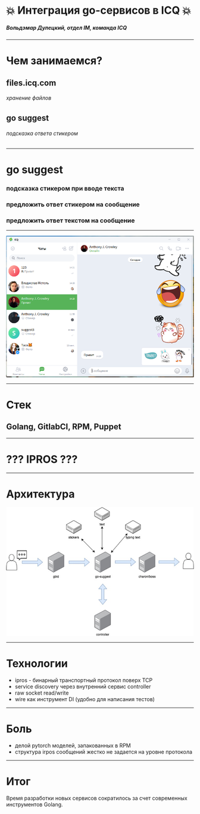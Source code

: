# 💥 Интеграция go-сервисов в ICQ 💥

##### Вольдэмар Дулецкий, отдел IM, команда ICQ

 ----


# Чем занимаемся? 

## files.icq.com
###### хранение файлов
## go suggest
###### подсказка ответа стикером

---

# go suggest

### подсказка стикером при вводе текста
### предложить ответ стикером на сообщение
### предложить ответ текстом на сообщение

---

![](https://github.com/r00takaspin/icq-go/raw/master/client.png)

--- 

# Стек
## Golang, GitlabCI, RPM, Puppet

---

# ??? IPROS ???

---

# Архитектура

![](https://github.com/r00takaspin/icq-go/raw/master/services.jpg)

---

# Технологии

* ipros - бинарный транспортный протокол поверх TCP
* service discovery через внутренний сервис controller
* raw socket read/write
* wire как инструмент DI (удобно для написания тестов)
---

# Боль
* делой pytorch моделей, запакованных в RPM
* структура irpos сообщений жестко не задается на уровне протокола

---
# Итог

Время разработки новых сервисов сократилось за счет современных инструментов Golang.